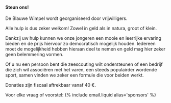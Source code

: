 #### Steun ons!

De Blauwe Wimpel wordt georganiseerd door vrijwilligers.

Alle hulp is dus zeker welkom! Zowel in geld als in natura, groot of klein.

Dankzij uw hulp kunnen we onze jongeren een mooie en leerrijke ervaring bieden en de prijs hiervoor zo democratisch mogelijk houden.
Iedereen moet de mogelijkheid hebben hieraan deel te nemen en geld mag hier zeker geen belemmering vormen.

Of u nu een persoon bent die zeescouting wilt ondersteunen of een bedrijf die zich wil associëren met het varen,
een steeds populairder wordende sport, samen vinden we zeker een formule die voor beiden werkt.

Donaties zijn fiscaal aftrekbaar vanaf 40 €.

Voor elke vraag of voorstel: {% include email.liquid alias='sponsors' %}
